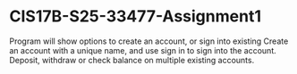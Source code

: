 # CIS17B-S25-33477-Assignment1
Program will show options to create an account, or sign into existing
Create an account with a unique name, and use sign in to sign into the account.
Deposit, withdraw or check balance on multiple existing accounts.
